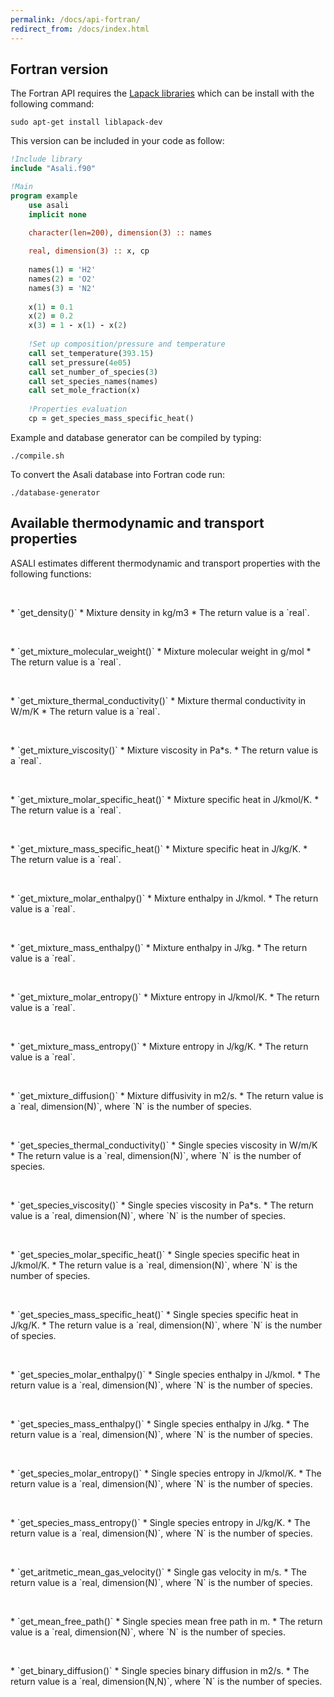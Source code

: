 ```yaml
---
permalink: /docs/api-fortran/
redirect_from: /docs/index.html
---
```


## **Fortran version**
The Fortran API requires the [Lapack libraries](http://www.netlib.org/lapack/) which can be install with the following command:

```
sudo apt-get install liblapack-dev
``` 
This version can be included in your code as follow:  
```fortran
!Include library
include "Asali.f90"

!Main
program example
    use asali
    implicit none

    character(len=200), dimension(3) :: names
    
    real, dimension(3) :: x, cp
    
    names(1) = 'H2'
    names(2) = 'O2'
    names(3) = 'N2'
    
    x(1) = 0.1
    x(2) = 0.2
    x(3) = 1 - x(1) - x(2)
    
    !Set up composition/pressure and temperature
    call set_temperature(393.15)
    call set_pressure(4e05)
    call set_number_of_species(3)
    call set_species_names(names)
    call set_mole_fraction(x)
    
    !Properties evaluation
    cp = get_species_mass_specific_heat()
```

Example and database generator can be compiled by typing:
```
./compile.sh
```

To convert the Asali database into Fortran code run:
```
./database-generator
```
## Available thermodynamic and transport properties
ASALI estimates different thermodynamic and transport properties with the following functions:
<p>&nbsp;</p>
* `get_density()`
    * Mixture density in kg/m3
    * The return value is a `real`.
<p>&nbsp;</p>
* `get_mixture_molecular_weight()`
    * Mixture molecular weight in g/mol
    * The return value is a `real`.  
<p>&nbsp;</p>
* `get_mixture_thermal_conductivity()`
    * Mixture thermal conductivity in W/m/K
    * The return value is a `real`.  
<p>&nbsp;</p>
* `get_mixture_viscosity()`
    * Mixture viscosity in Pa*s.
    * The return value is a `real`.  
<p>&nbsp;</p>
* `get_mixture_molar_specific_heat()`
    * Mixture specific heat in J/kmol/K.
    * The return value is a `real`.  
<p>&nbsp;</p>
* `get_mixture_mass_specific_heat()`
    * Mixture specific heat in J/kg/K.
    * The return value is a `real`.  
<p>&nbsp;</p>
* `get_mixture_molar_enthalpy()`
    * Mixture enthalpy in J/kmol.
    * The return value is a `real`.  
<p>&nbsp;</p>
* `get_mixture_mass_enthalpy()`
    * Mixture enthalpy in J/kg.
    * The return value is a `real`.  
<p>&nbsp;</p>
* `get_mixture_molar_entropy()`
    * Mixture entropy in J/kmol/K.
    * The return value is a `real`.  
<p>&nbsp;</p>
* `get_mixture_mass_entropy()`
    * Mixture entropy in J/kg/K.
    * The return value is a `real`.  
<p>&nbsp;</p>
* `get_mixture_diffusion()`
    * Mixture diffusivity in m2/s. 
    * The return value is a `real, dimension(N)`, where `N` is the number of species.  
<p>&nbsp;</p>
* `get_species_thermal_conductivity()`
    * Single species viscosity in W/m/K
    * The return value is a `real, dimension(N)`, where `N` is the number of species.  
<p>&nbsp;</p>
* `get_species_viscosity()`
    * Single species viscosity in Pa*s.
    * The return value is a `real, dimension(N)`, where `N` is the number of species.  
<p>&nbsp;</p>
* `get_species_molar_specific_heat()`
    * Single species specific heat in J/kmol/K.
    * The return value is a `real, dimension(N)`, where `N` is the number of species.  
<p>&nbsp;</p>
* `get_species_mass_specific_heat()`
    * Single species specific heat in J/kg/K.
    * The return value is a `real, dimension(N)`, where `N` is the number of species.  
<p>&nbsp;</p>
* `get_species_molar_enthalpy()`
    * Single species enthalpy in J/kmol.
    * The return value is a `real, dimension(N)`, where `N` is the number of species.  
<p>&nbsp;</p>
* `get_species_mass_enthalpy()`
    * Single species enthalpy in J/kg. 
    * The return value is a `real, dimension(N)`, where `N` is the number of species.  
<p>&nbsp;</p>
* `get_species_molar_entropy()`
    * Single species entropy in J/kmol/K.
    * The return value is a `real, dimension(N)`, where `N` is the number of species.  
<p>&nbsp;</p>
* `get_species_mass_entropy()`
    * Single species entropy in J/kg/K.
    * The return value is a `real, dimension(N)`, where `N` is the number of species.  
<p>&nbsp;</p>
* `get_aritmetic_mean_gas_velocity()`
    * Single gas velocity in m/s. 
    * The return value is a `real, dimension(N)`, where `N` is the number of species.  
<p>&nbsp;</p>
* `get_mean_free_path()`
    * Single species mean free path in m.
    * The return value is a `real, dimension(N)`, where `N` is the number of species.  
<p>&nbsp;</p>
* `get_binary_diffusion()`
    * Single species binary diffusion in m2/s.
    * The return value is a `real, dimension(N,N)`, where `N` is the number of species.